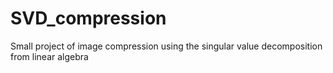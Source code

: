 # SVD_compression
Small project of image compression using the singular value decomposition from linear algebra
